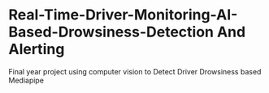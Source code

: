 # Real-Time-Driver-Monitoring-AI-Based-Drowsiness-Detection And Alerting
Final year project using computer vision to Detect Driver Drowsiness based Mediapipe

